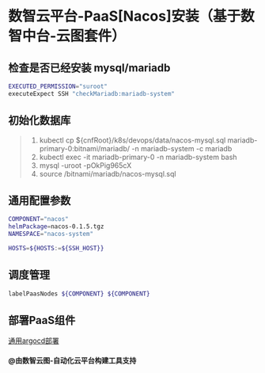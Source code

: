 # 数智云平台-PaaS[Nacos]安装（基于数智中台-云图套件）

## 检查是否已经安装 mysql/mariadb

```bash
EXECUTED_PERMISSION="suroot"
executeExpect SSH "checkMariadb:mariadb-system"
```

## 初始化数据库

> 1. kubectl cp ${cnfRoot}/k8s/devops/data/nacos-mysql.sql mariadb-primary-0:bitnami/mariadb/ -n mariadb-system -c
     mariadb
> 2. kubectl exec -it mariadb-primary-0 -n mariadb-system bash
> 3. mysql -uroot -pOkPig965cX
> 4. source /bitnami/mariadb/nacos-mysql.sql

## 通用配置参数

```bash
COMPONENT="nacos"
helmPackage=nacos-0.1.5.tgz
NAMESPACE="nacos-system"

HOSTS=${HOSTS:=${SSH_HOST}}
```

## 调度管理

```bash
labelPaasNodes ${COMPONENT} ${COMPONENT}
```

## 部署PaaS组件

[通用argocd部署](deploypaas.md)

#### @由数智云图-自动化云平台构建工具支持

